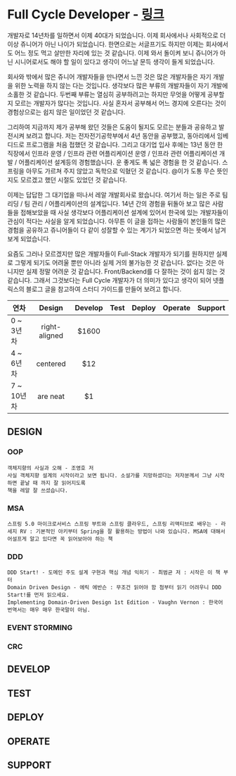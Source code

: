 # Full Cycle Developer - [링크](https://medium.com/netflix-techblog/full-cycle-developers-at-netflix-a08c31f83249)

 개발자로 14년차를 일하면서 이제 40대가 되었습니다. 이제 회사에서나 사회적으로 더 이상 쥬니어가 아닌 나이가 되었습니다. 한면으로는 서글프기도 하지만 이제는 회사에서도 어느 정도 먹고 살만한 자리에 있는 것 같습니다. 이제 와서 돌이켜 보니 쥬니어가 아닌 시니어로서도 해야 할 일이 있다고 생각이 어느날 문득 생각이 들게 되었습니다. 
 
 회사와 밖에서 많은 쥬니어 개발자들을 만나면서 느낀 것은 많은 개발자들은 자기 개발을 위한 노력을 하지 않는 다는 것입니다. 생각보다 많은 부류의 개발자들이 자기 개발에 소홀한 것 같습니다. 두번째 부류는 열심히 공부하려고는 하지만 무엇을 어떻게 공부할지 모르는 개발자가 많다는 것입니다. 사실 혼자서 공부해서 어느 경지에 오른다는 것이 경험상으로는 쉽지 않은 일이었던 것 같습니다. 
 
 그리하여 지금까지 제가 공부해 왔던 것들은 도움이 될지도 모르는 분들과 공유하고 발전시켜 보려고 합니다. 저는 전자전기공학부에서 4년 동안을 공부했고, 동아리에서 임베디드로 프로그램을 처음 접했던 것 같습니다. 그리고 대기업 입사 후에는 13년 동안 한 직장에서 인프라 운영 / 인프라 관련 어플리케이션 운영 / 인프라 관련 어플리케이션 개발 / 어플리케이션 설계등의 경험했습니다. 운 좋게도 폭 넓은 경험을 한 것 같습니다. 스프링을 아무도 가르쳐 주지 않았고 독학으로 익혔던 것 같습니다. @이가 도통 무슨 뜻인지도 모르겠고 했던 시절도 있었던 것 같습니다. 
 
 이제는 답답한 그 대기업을 떠나서 레알 개발회사로 왔습니다. 여기서 하는 일은 주로 팀 리딩 / 팀 관리 / 어플리케이션의 설계입니다. 14년 간의 경험을 뒤돌아 보고 많은 사람들을 접해보았을 때 사실 생각보다 어플리케이션 설계에 있어서 한국에 있는 개발자들이 관심이 적다는 사실을 알게 되었습니다. 아무튼 이 글을 접하는 사람들이 본인들의 많은 경험을 공유하고 쥬니어들이 다 같이 성잘할 수 있는 계기가 되었으면 하는 뜻에서 남겨보게 되었습니다.
 
요즘도 그러나 모르겠지만 많은 개발자들이 Full-Stack 개발자가 되기를 원하지만 실제로 그렇게 되기도 어려울 뿐만 아니라 실제 거의 불가능한 것 같습니다. 없다는 것은 아니지만 실제 정말 어려운 것 같습니다. Front/Backend를 다 잘하는 것이 쉽지 않는 것 같습니다. 그래서 그것보다는 Full Cycle 개발자가 더 의미가 있다고 생각이 되어 넷플릭스의 블로그 글을 참고하여 스터디 가이드를 만들어 보려고 합니다.

| 연차           | Design        | Develop    | Test    | Deploy  | Operate  | Support |
| ------------- |:-------------:|:----------:|:-------:|:-------:|:--------:|:--------:
| 0 ~ 3년차      | right-aligned | $1600      |
| 4 ~ 6년차      | centered      |   $12      |
| 7 ~ 10년차     | are neat      |    $1      |

## DESIGN

### OOP
    객체지향의 사실과 오해 - 조영호 저
    사실 객체지향 설계의 시작이라고 보면 됩니다. 소설가를 지망하셨다는 저자분께서 그냥 시작하면 끝날 때 까지 잘 읽어지도록
    책을 레알 잘 쓰셨습니다.
### MSA
    스프링 5.0 마이크로서비스 스프링 부트와 스프링 클라우드, 스프링 리액티브로 배우는 - 라세지 RV : 기본적인 아키부터 Spring을 잘 활용하는 방법이 나와 있습니다. MSA에 대해서 어설프게 알고 있다면 꼭 읽어보아야 하는 책
### DDD
    DDD Start! - 도메인 주도 설계 구현과 핵심 개념 익히기 - 최범균 저 : 시작은 이 책 부터
    Domain Driven Design - 에릭 에반슨 : 무조건 읽어야 함 첨부터 읽기 어려우니 DDD Start!를 먼저 읽으세요.
    Implementing Domain-Driven Design 1st Edition - Vaughn Vernon : 한국어 번역서는 매우 매우 한국말이 아님. 
### EVENT STORMING
### CRC

## DEVELOP

## TEST

## DEPLOY

## OPERATE

## SUPPORT
